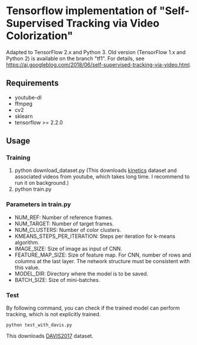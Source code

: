 # Tensorflow implementation of "Self-Supervised Tracking via Video Colorization"

Adapted to TensorFlow 2.x and Python 3. Old version (TensorFlow 1.x and Python 2) is available on the branch "tf1".
For details, see https://ai.googleblog.com/2018/06/self-supervised-tracking-via-video.html.

## Requirements
* youtube-dl
* ffmpeg
* cv2
* sklearn
* tensorflow >= 2.2.0

## Usage
### Training
1. python download_dataset.py (This downloads [kinetics](https://deepmind.com/research/open-source/open-source-datasets/kinetics/) dataset and associated videos from youtube, which takes long time. I recommend to run it on background.)
1. python train.py

### Parameters in train.py
* NUM_REF: Number of reference frames.
* NUM_TARGET: Number of target frames.
* NUM_CLUSTERS: Number of color clusters.
* KMEANS_STEPS_PER_ITERATION: Steps per iteration for k-means algorithm.
* IMAGE_SIZE: Size of image as input of CNN.
* FEATURE_MAP_SIZE: Size of feature map. For CNN, number of rows and columns at the last layer. The network structure must be consistent with this value.
* MODEL_DIR: Directory where the model is to be saved.
* BATCH_SIZE: Size of mini-batches.

### Test
By following command, you can check if the trained model can perform tracking, which is not explicitly trained.

    python test_with_davis.py
    
This downloads [DAVIS2017](https://davischallenge.org/davis2017/code.html) dataset.
